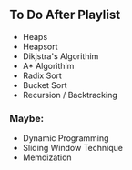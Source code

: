 ## To Do After Playlist

- Heaps
- Heapsort
- Dikjstra's Algorithim
- A* Algorithim
- Radix Sort
- Bucket Sort
- Recursion / Backtracking

### Maybe:

- Dynamic Programming
- Sliding Window Technique
- Memoization
